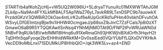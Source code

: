 $START$rb4afKohZjcHlj+vW5UQ2W096lU+5LdryaTYunuXc01MXWWTAhJGMZLk4p+Na9An4FYXLkMf8ALF5Ap1WaZ76yL7avkR89LTxnDSPC9b7auowkXPrzddGKzV3QWBiR2OkOax4ntLirK2uf6eAUpGcKRd1uPHm40vbkhDFvuhOAWSvyLDfGEImtzqlBjw9o1iHHW4OcmgaeJ/p68sxZlbJnrC7ZzFCals7p8i0zXTGmawO6aB9R5YTQQKAwIlSnNsq4YNhMjNMOTAt9D/FNP2tPvWRUaWN0d5NBvF9qRUIk5BVwbfMM18lHnq6u91XeRmaGh93jHKWjhiBXdOrfh3HqvH2tTqDHfn5qaFyoqe2brEHHhIdWRkKM+Dv0ssIEed0VQrYUbFfLQXxDVYKHkAVecDD9oMbLnxl71SDUMkUP8HhbQIO+/qk3WK5Lv+az4+$END$